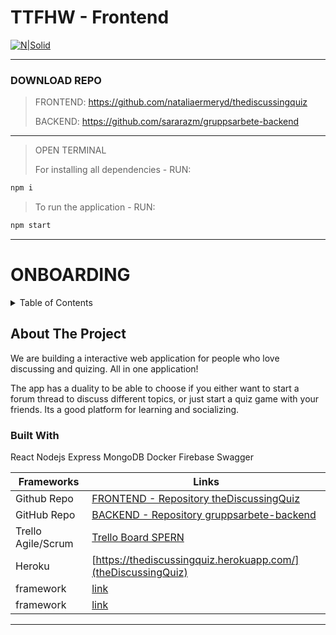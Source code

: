 # TTFHW - Frontend
[![N|Solid](https://raw.githubusercontent.com/nataliaermeryd/thediscussingquiz/main/src/assets/LOGOTDQ.png)](http://thediscussingquiz.herokuapp.com/)

---
### DOWNLOAD REPO
> FRONTEND:
> https://github.com/nataliaermeryd/thediscussingquiz
>
> BACKEND:
> https://github.com/sararazm/gruppsarbete-backend
---
> OPEN TERMINAL
>
> For installing all dependencies - RUN:
```sh
npm i
```
> To run the application - RUN:
```sh
npm start
```
---
# ONBOARDING

<!-- TABLE OF CONTENTS -->
<details>
  <summary>Table of Contents</summary>
  <ol>
    <li>
      <a href="#TTFHW">Getting Started</a>
    </li>
    <li>
      <a href="#about-the-project">About The Project</a>
      <ul>
        <li><a href="#built-with">Built With</a></li>
      </ul>
    </li>
  </ol>
</details>


<!-- ABOUT THE PROJECT -->
## About The Project

We are building a interactive web application for people who love discussing and quizing. All in one application! 

The app has a duality to be able to choose if you either want to start a forum thread to discuss different topics, or just start a quiz game with your friends. Its a good platform for learning and socializing. 


### Built With

React
Nodejs
Express
MongoDB
Docker
Firebase
Swagger


| Frameworks | Links |
| ------ | ------ |
| Github Repo | [FRONTEND - Repository theDiscussingQuiz](https://github.com/nataliaermeryd/thediscussingquiz/) |
| GitHub Repo | [BACKEND - Repository gruppsarbete-backend](https://github.com/sararazm/gruppsarbete-backend/) |
| Trello Agile/Scrum | [Trello Board SPERN](https://trello.com/b/Dc9IJTCG/grupp-1-spern) |
| Heroku | [https://thediscussingquiz.herokuapp.com/](theDiscussingQuiz) |
| framework | [link]() |
| framework | [link]() |
---
